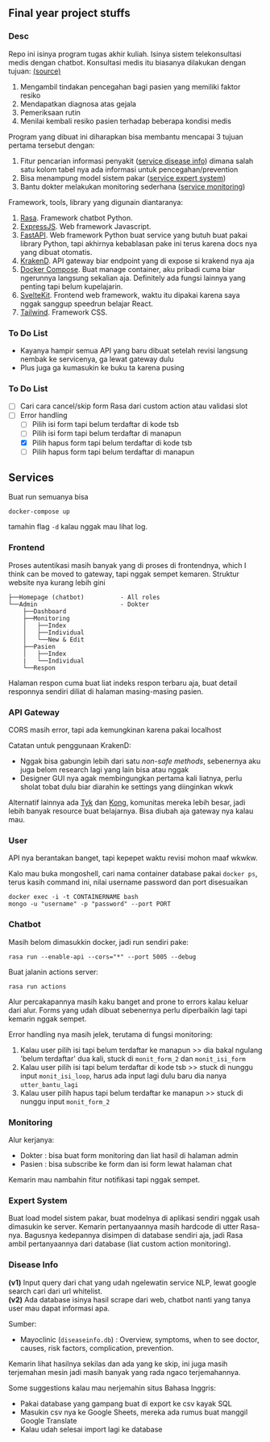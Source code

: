 ## Final year project stuffs

### Desc

Repo ini isinya program tugas akhir kuliah. Isinya sistem telekonsultasi medis dengan chatbot. Konsultasi medis itu biasanya dilakukan dengan tujuan: [(source)](https://www.docdoc.com/id/info/procedure/general-consultation)

1. Mengambil tindakan pencegahan bagi pasien yang memiliki faktor resiko
2. Mendapatkan diagnosa atas gejala
3. Pemeriksaan rutin
4. Menilai kembali resiko pasien terhadap beberapa kondisi medis

Program yang dibuat ini diharapkan bisa membantu mencapai 3 tujuan pertama tersebut dengan:

1. Fitur pencarian informasi penyakit ([service disease info](#disease-info)) dimana salah satu kolom tabel nya ada informasi untuk pencegahan/prevention
2. Bisa menampung model sistem pakar ([service expert system](#expert-system))
3. Bantu dokter melakukan monitoring sederhana ([service monitoring](#monitoring))

Framework, tools, library yang digunain diantaranya:

1. [Rasa](https://rasa.com/). Framework chatbot Python.
2. [ExpressJS](https://expressjs.com/). Web framework Javascript.
3. [FastAPI](https://fastapi.tiangolo.com/). Web framework Python buat service yang butuh buat pakai library Python, tapi akhirnya kebablasan pake ini terus karena docs nya yang dibuat otomatis.
4. [KrakenD](https://www.krakend.io/). API gateway biar endpoint yang di expose si krakend nya aja
5. [Docker Compose](https://docs.docker.com/compose/). Buat manage container, aku pribadi cuma biar ngerunnya langsung sekalian aja. Definitely ada fungsi lainnya yang penting tapi belum kupelajarin.
6. [SvelteKit](https://kit.svelte.dev/). Frontend web framework, waktu itu dipakai karena saya nggak sanggup speedrun belajar React.
7. [Tailwind](https://tailwindcss.com/). Framework CSS.

### To Do List

- Kayanya hampir semua API yang baru dibuat setelah revisi langsung nembak ke servicenya, ga lewat gateway dulu
- Plus juga ga kumasukin ke buku ta karena pusing

### To Do List

- [ ] Cari cara cancel/skip form Rasa dari custom action atau validasi slot
- [ ] Error handling
  - [ ] Pilih isi form tapi belum terdaftar di kode tsb
  - [ ] Pilih isi form tapi belum terdaftar di manapun
  - [x] Pilih hapus form tapi belum terdaftar di kode tsb
  - [ ] Pilih hapus form tapi belum terdaftar di manapun

## Services

Buat run semuanya bisa

    docker-compose up

tamahin flag `-d` kalau nggak mau lihat log.

### Frontend

Proses autentikasi masih banyak yang di proses di frontendnya, which I think can be moved to gateway, tapi nggak sempet kemaren. Struktur website nya kurang lebih gini

    ├──Homepage (chatbot)          - All roles
    └──Admin                       - Dokter
        ├──Dashboard
        ├──Monitoring
        │   ├──Index
        │   ├──Individual
        │   └──New & Edit
        ├──Pasien
        │   ├──Index
        |   └──Individual
        └──Respon

Halaman respon cuma buat liat indeks respon terbaru aja, buat detail responnya sendiri diliat di halaman masing-masing pasien.

### API Gateway

CORS masih error, tapi ada kemungkinan karena pakai localhost

Catatan untuk penggunaan KrakenD:

- Nggak bisa gabungin lebih dari satu _non-safe methods_, sebenernya aku juga belom research lagi yang lain bisa atau nggak
- Designer GUI nya agak membingungkan pertama kali liatnya, perlu sholat tobat dulu biar diarahin ke settings yang diinginkan wkwk

Alternatif lainnya ada [Tyk](https://tyk.io/) dan [Kong](https://konghq.com/), komunitas mereka lebih besar, jadi lebih banyak resource buat belajarnya. Bisa diubah aja gateway nya kalau mau.

### User

API nya berantakan banget, tapi kepepet waktu revisi mohon maaf wkwkw.

Kalo mau buka mongoshell, cari nama container database pakai `docker ps`, terus kasih command ini, nilai username password dan port disesuaikan

    docker exec -i -t CONTAINERNAME bash
    mongo -u "username" -p "password" --port PORT

### Chatbot

Masih belom dimasukkin docker, jadi run sendiri pake:

    rasa run --enable-api --cors="*" --port 5005 --debug

Buat jalanin actions server:

    rasa run actions

Alur percakapannya masih kaku banget and prone to errors kalau keluar dari alur. Forms yang udah dibuat sebenernya perlu diperbaikin lagi tapi kemarin nggak sempet.

Error handling nya masih jelek, terutama di fungsi monitoring:

1. Kalau user pilih isi tapi belum terdaftar ke manapun >> dia bakal ngulang 'belum terdaftar' dua kali, stuck di `monit_form_2` dan `monit_isi_form`
2. Kalau user pilih isi tapi belum terdaftar di kode tsb >> stuck di nunggu input `monit_isi_loop`, harus ada input lagi dulu baru dia nanya `utter_bantu_lagi`
3. Kalau user pilih hapus tapi belum terdaftar ke manapun >> stuck di nunggu input `monit_form_2`

### Monitoring

Alur kerjanya:

- Dokter : bisa buat form monitoring dan liat hasil di halaman admin
- Pasien : bisa subscribe ke form dan isi form lewat halaman chat

Kemarin mau nambahin fitur notifikasi tapi nggak sempet.

### Expert System

Buat load model sistem pakar, buat modelnya di aplikasi sendiri nggak usah dimasukin ke server. Kemarin pertanyaannya masih hardcode di utter Rasa-nya. Bagusnya kedepannya disimpen di database sendiri aja, jadi Rasa ambil pertanyaannya dari database (liat custom action monitoring).

### Disease Info

**(v1)** Input query dari chat yang udah ngelewatin service NLP, lewat google search cari dari url whitelist. \
**(v2)** Ada database isinya hasil scrape dari web, chatbot nanti yang tanya user mau dapat informasi apa.

Sumber:

- Mayoclinic (`diseaseinfo.db`) : Overview, symptoms, when to see doctor, causes, risk factors, complication, prevention.

Kemarin lihat hasilnya sekilas dan ada yang ke skip, ini juga masih terjemahan mesin jadi masih banyak yang rada ngaco terjemahannya.

Some suggestions kalau mau nerjemahin situs Bahasa Inggris:

- Pakai database yang gampang buat di export ke csv kayak SQL
- Masukin csv nya ke Google Sheets, mereka ada rumus buat manggil Google Translate
- Kalau udah selesai import lagi ke database
